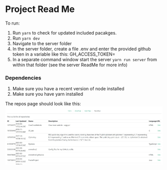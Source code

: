 # Project Read Me

To run: 
1. Run `yarn` to check for updated included pacakges.
2. Run `yarn dev`
3. Navigate to the server folder
4. In the server folder, create a file .env and enter the provided github token in a variable like this: GH_ACCESS_TOKEN=<token>
5. In a separate command window start the server `yarn run server` from within that folder (see the server ReadMe for more info)


### Dependencies
1. Make sure you have a recent version of node installed
2. Make sure you have yarn installed

The repos page should look like this: 
![alt text](reposPage.jpg "Repos Page")